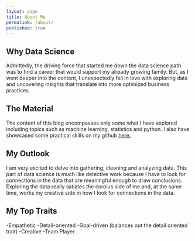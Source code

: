 ```yaml
---
layout: page
title: About Me
permalink: /about/
published: true
---
```


## Why Data Science
Admittedly, the driving force that started me down the data science path was to find a career that would support my already growing family. But, as I went deeper into the content, I unexpectedly fell in  love with exploring data and uncovering insights that translate into more optimized business practices.

## The Material

The content of this blog encompasses only some what I have explored including topics such as machine learning, statistics and python. I also have showcased some practical skills on my github [here.](https://github.com/mitty4)

## My Outlook
I am very excited to delve into gathering, cleaning and analyzing data. This part of data science is much like detective work because I have to look for connections in the data that are meaningful enough to draw conclusions. Exploring the data really satiates the curoius side of me and, at the same time, works my creative side in how I look for connections in the data.

## My Top Traits

-Empathetic
-Detail-oriented
-Goal-driven (balances out the detail oriented trait)
-Creative
-Team Player